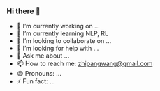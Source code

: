 ### Hi there 👋

<!--
**ZpWang-AI/ZpWang-AI** is a ✨ _special_ ✨ repository because its `README.md` (this file) appears on your GitHub profile.

Here are some ideas to get you started:

- 🔭 I’m currently working on ...
- 🌱 I’m currently learning ...
- 👯 I’m looking to collaborate on ...
- 🤔 I’m looking for help with ...
- 💬 Ask me about ...
- 📫 How to reach me: ...
- 😄 Pronouns: ...
- ⚡ Fun fact: ...
-->

- 🔭 I’m currently working on ...
- 🌱 I’m currently learning NLP, RL
- 👯 I’m looking to collaborate on ...
- 🤔 I’m looking for help with ...
- 💬 Ask me about ...
- 📫 How to reach me: zhipangwang@gmail.com
- 😄 Pronouns: ...
- ⚡ Fun fact: ...
